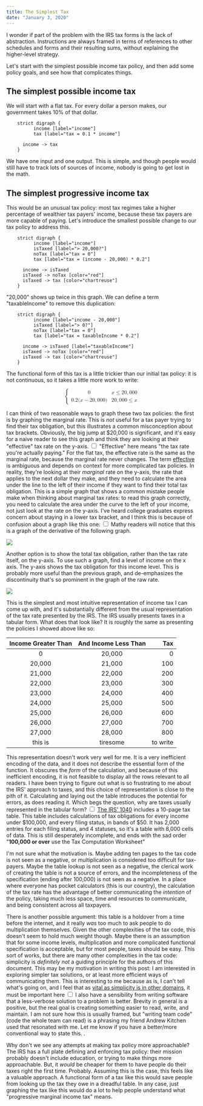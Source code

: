 ```yaml
---
title: The Simplest Tax
date: "January 3, 2020"
---
```


I wonder if part of the problem with the IRS tax forms is the lack of abstraction.
Instructions are always framed in terms of references to other schedules and forms and their resulting sums, without explaining the higher-level strategy.

Let's start with the simplest possible income tax policy, and then add some policy goals, and see how that complicates things.

## The simplest possible income tax

We will start with a flat tax. For every dollar a person makes, our government takes 10% of that dollar. 
```graphviz
    strict digraph {
          income [label="income"]
          tax [label="tax = 0.1 * income"]

      income -> tax
    }
```

We have one input and one output. This is simple, and though people would still have to track lots of sources of income, nobody is going to get lost in the math.

## The simplest progressive income tax

This would be an unusual tax policy: most tax regimes take a higher percentage of wealthier tax payers' income, because these tax payers are more capable of paying.
Let's introduce the smallest possible change to our tax policy to address this. 

```graphviz
    strict digraph {
          income [label="income"]
          isTaxed [label="> 20,000?"]
          noTax [label="tax = 0"]
          tax [label="tax = (income - 20,000) * 0.2"]

      income -> isTaxed
      isTaxed -> noTax [color="red"]
      isTaxed -> tax [color="chartreuse"]
    }
```

"20,000" shows up twice in this graph. We can define a term "taxableIncome" to remove this duplication:

```graphviz
    strict digraph {
          income [label="income - 20,000"]
          isTaxed [label="> 0?"]
          noTax [label="tax = 0"]
          tax [label="tax = taxableIncome * 0.2"]

      income -> isTaxed [label="taxableIncome"]
      isTaxed -> noTax [color="red"]
      isTaxed -> tax [color="chartreuse"]
    }
```

The functional form of this tax is a little trickier than our initial tax policy: it is not continuous, so it takes a little more work to write:

[//]: # (generated by `pandoc src/piecewise.tex -s --mathml -o piecewise.html`)

<p><math display="block" xmlns="http://www.w3.org/1998/Math/MathML"><semantics><mrow><mo stretchy="true" form="prefix">{</mo><mtable><mtr><mtd columnalign="left"><mn>0</mn></mtd><mtd columnalign="left"><mi>x</mi><mo>≤</mo><mn>20</mn><mo>,</mo><mn>000</mn></mtd></mtr><mtr><mtd columnalign="left"><mn>0.2</mn><mo stretchy="false" form="prefix">(</mo><mi>x</mi><mo>−</mo><mn>20</mn><mo>,</mo><mn>000</mn><mo stretchy="false" form="postfix">)</mo></mtd><mtd columnalign="left"><mn>20</mn><mo>,</mo><mn>000</mn><mo>≤</mo><mi>x</mi></mtd></mtr></mtable></mrow><annotation encoding="application/x-tex">\begin{cases}
      0 &amp; x\leq 20,000 \\
      {0.2} (x - 20,000) &amp; 20,000\leq x
   \end{cases}</annotation></semantics></math></p>

I can think of two reasonable ways to graph these two tax policies: the first is by graphing the marginal rate.
This is _not_ useful for a tax payer trying to find their tax obligation, but this illustrates a common misconception about tax brackets. Obviously, the big jump at $20,000 is significant, and it's easy for a naive reader to see this graph and think they are looking at their "effective" tax rate on the y-axis.
<label for="sn-effective" class="margin-toggle sidenote-number"></label>
  <input type="checkbox" id="sn-effective" class="margin-toggle">
  <span class="sidenote">
  "Effective" here means "the tax rate you're actually paying." For the flat tax, the effective rate is the same as the marginal rate, because the marginal rate never changes. The term [effective](https://en.wikipedia.org/wiki/Tax_rate#Effective) is ambiguous and depends on context for more complicated tax policies.
  </span>
In reality, they're looking at their _marginal_ rate on the y-axis, the rate that applies to the next dollar they make, and they need to calculate the area under the line to the left of their income if they want to find their total tax obligation.
This is a simple graph that shows a common mistake people make when thinking about marginal tax rates: to read this graph correctly, you need to calculate the area under the curve to the left of your income, not just look at the rate on the y-axis.
I've heard college graduates express concern about staying in a lower tax bracket, and I think this is because of confusion about a graph like this one:
<label for="sn-derivative" class="margin-toggle sidenote-number"></label>
  <input type="checkbox" id="sn-derivative" class="margin-toggle">
  <span class="sidenote">
  Mathy readers will notice that this is a graph of the derivative of the following graph.
  </span>

<img src="/static/basicTaxDerivative.png"/>

Another option is to show the total tax obligation, rather than the tax rate itself, on the y-axis.
To use such a graph, find a level of income on the x axis. The y-axis shows the tax obligation for this income level. This is probably more useful than the previous graph, and de-emphasizes the discontinuity that's so prominent in the graph of the raw rate.

<img src="/static/basicTax.png"/>

This is the simplest and most intuitive representation of income tax I can come up with, and it's substantially different from the usual representation of the tax rate presented by the IRS.
The IRS usually presents taxes in a tabular form. What does that look like? It is roughly the same as presenting the policies I showed above like so:

| Income Greater Than    | And Income Less Than | Tax  |
| :-------------: |:-------------:| -----:|
| 0 | 20,000| 0 |
| 20,000 | 21,000 | 100 |
| 21,000 | 22,000 | 200 |
| 22,000 | 23,000 | 300 |
| 23,000 | 24,000 | 400 |
| 24,000 | 25,000 | 500 |
| 25,000 | 26,000 | 600 |
| 26,000 | 27,000 | 700 |
| 27,000 | 28,000 | 800 |
| this is | tiresome | to write |

This representation doesn't work very well for me. It is a very inefficient encoding of the data, and it does not describe the essential form of the function. It obscures the _form_ of the calculation, and because of this inefficient encoding, it is not feasible to display all the rows relevant to all readers. I have been trying to figure out what is so frustrating to me about the IRS' approach to taxes, and this choice of representation is close to the pith of it. Calculating and laying out the table introduces the potential for errors, as does reading it.
Which begs the question, why are taxes usually represented in the tabular form?
<label for="sn-tabular" class="margin-toggle sidenote-number"></label>
  <input type="checkbox" id="sn-tabular" class="margin-toggle">
  <span class="sidenote">
  [The IRS' 1040](https://www.irs.gov/pub/irs-pdf/i1040tt.pdf) includes a 10-page tax table. This table includes calculations of tax obligations for every income under $100,000, and every filing status, in bands of $50. It has 2,000 entries for each filing status, and 4 statuses, so it's a table with 8,000 cells of data. This is still desperately incomplete, and ends with the sad order "**100,000 or over** use the Tax Computation Worksheet"
  </span>

I'm not sure what the motivation is. Maybe adding ten pages to the tax code is not seen as a negative, or multiplication is considered too difficult for tax-payers. Maybe the table lookup is not seen as a negative, the clerical work of creating the table is not a source of errors, and the incompleteness of the specification (ending after 100,000) is not seen as a negative.
In a place where everyone has pocket calculators (this is our country), the calculation of the tax rate has the advantage of better communicating the _intention_ of the policy, taking much less space, time and resources to communicate, and being consistent across all taxpayers.

There is another possible argument: this table is a holdover from a time before the internet, and it really _was_ too much to ask people to do multiplication themselves. Given the other complexities of the tax code, this doesn't seem to hold much weight though. Maybe there is an assumption that for some income levels, multiplication and more complicated functional specification is acceptable, but for most people, taxes should be easy.
This sort of works, but there are many other complexities in the tax code: simplicity is _definitely not_ a guiding principle for the authors of this document. This may be my motivation in writing this post: I am interested in exploring simpler tax solutions, or at least more efficient ways of communicating them. This is interesting to me because as is, I can't tell what's going on, and I feel that as [vital as simplicity is in other domains](https://en.wikipedia.org/wiki/Minimum_message_length), it must be important here<label for="sn-simplest-best" class="margin-toggle sidenote-number"></label>
  <input type="checkbox" id="sn-simplest-best" class="margin-toggle">
  <span class="sidenote">
  I also have a sensibility from writing software that a less-verbose solution to a problem is better. Brevity in general is a positive, but the real goal is creating something easier to read, write, and maintain. I am not sure how this is usually framed, but "writing team code" (code the whole team can read) is a phrasing my friend Andrew Kitchen used that resonated with me. Let me know if you have a better/more conventional way to state this.
  </span>
.



Why don't we see any attempts at making tax policy more approachable?
The IRS has a full plate defining and enforcing tax policy: their mission probably doesn't include education, or trying to make things more approachable. But, it _would_ be cheaper for them to have people do their taxes right the first time. Probably. Assuming this is the case, this feels like a valuable approach. A functional form of a tax like this would save people from looking up the tax they owe in a dreadful table. In any case, just graphing the tax like this would do a lot to help people understand what "progressive marginal income tax" means.
